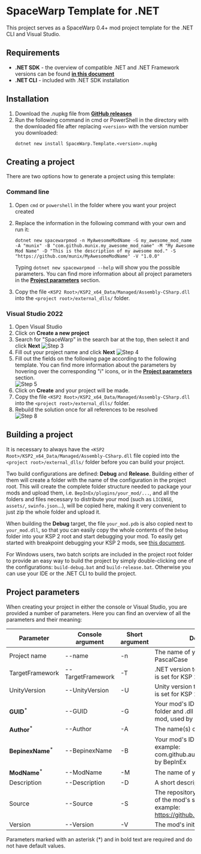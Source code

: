 ﻿# SpaceWarp Template for .NET
This project serves as a SpaceWarp 0.4+ mod project template for the .NET CLI and Visual Studio.

## Requirements
- **.NET SDK** - the overview of compatible .NET and .NET Framework versions can be found
**[in this document](https://learn.microsoft.com/en-us/dotnet/standard/net-standard?tabs=net-standard-2-0#tabpanel_1_net-standard-2-0)**
- **.NET CLI** - included with .NET SDK installation

## Installation
1. Download the .nupkg file from **[GitHub releases](https://github.com/jan-bures/SpaceWarp.Template/releases)**
2. Run the following command in cmd or PowerShell in the directory with the downloaded file after replacing `<version>`
with the version number you downloaded:
    ```console
    dotnet new install SpaceWarp.Template.<version>.nupkg
    ```  
## Creating a project
There are two options how to generate a project using this template:

### Command line
1. Open `cmd` or `powershell` in the folder where you want your project created
2. Replace the information in the following command with your own and run it:  
    ```console
    dotnet new spacewarpmod -n MyAwesomeModName -G my_awesome_mod_name -A "munix" -B "com.github.munix.my_awesome_mod_name" -M "My Awesome Mod Name" -D "This is the description of my awesome mod." -S "https://github.com/munix/MyAwesomeModName" -V "1.0.0"
    ```
    Typing `dotnet new spacewarpmod --help` will show you the possible parameters. You can find more information 
    about all project parameters in the **[Project parameters](#project-parameters)** section.  

3. Copy the file `<KSP2 Root>/KSP2_x64_Data/Managed/Assembly-CSharp.dll` into the `<project root>/external_dlls/` folder.

### Visual Studio 2022
1. Open Visual Studio
2. Click on **Create a new project**
3. Search for "SpaceWarp" in the search bar at the top, then select it and click **Next**
![Step 3](https://i.imgur.com/8lsJOpN.png)
4. Fill out your project name and click **Next**
![Step 4](https://i.imgur.com/itHtr8H.png)
5. Fill out the fields on the following page according to the following template.
You can find more information about the parameters by hovering over the corresponding "i" icons, or in the **[Project parameters](#project-parameters)** section.  
![Step 5](https://i.imgur.com/g5mkGSp.png)  
6. Click on **Create** and your project will be made.
7. Copy the file `<KSP2 Root>/KSP2_x64_Data/Managed/Assembly-CSharp.dll` into the `<project root>/external_dlls/` folder.
8. Rebuild the solution once for all references to be resolved  
![Step 8](https://i.imgur.com/MeBZBbD.png)

## Building a project
It is necessary to always have the `<KSP2 Root>/KSP2_x64_Data/Managed/Assembly-CSharp.dll` file copied into the
`<project root>/external_dlls/` folder before you can build your project.

Two build configurations are defined: **Debug** and **Release**. Building either of them will create a folder
with the name of the configuration in the project root. This will create the complete folder structure needed
to package your mods and upload them, i.e. `BepInEx/plugins/your_mod/...`, and all the folders and files necessary
to distribute your mod (such as `LICENSE`, `assets/`, `swinfo.json`...), will be copied here, making it very convenient
to just zip the whole folder and upload it.

When building the **Debug** target, the file `your_mod.pdb` is also copied next to `your_mod.dll`, so that you can
easily copy the whole contents of the `Debug` folder into your KSP 2 root and start debugging your mod.
To easily get started with breakpoint debugging your KSP 2 mods, see [this document](https://gist.github.com/gotmachine/d973adcb9ae413386291170fa346d043).

For Windows users, two batch scripts are included in the project root folder to provide an easy way to build the project
by simply double-clicking one of the configurations: `build-debug.bat` and `build-release.bat`. Otherwise you can use
your IDE or the .NET CLI to build the project.

## Project parameters
When creating your project in either the console or Visual Studio, you are provided a number of parameters.
Here you can find an overview of all the parameters and their meaning:

| Parameter                 | Console argument  | Short argument | Description                                                                                                  | Default value              |
|---------------------------|-------------------|----------------|--------------------------------------------------------------------------------------------------------------|----------------------------|
| Project name              | --name            | -n             | The name of your project in PascalCase                                                                       | `<current directory name>` |
| TargetFramework           | --TargetFramework | -T             | .NET version to target, default value is set for KSP 2                                                       | `.netstandard2.0`          |
| UnityVersion              | --UnityVersion    | -U             | Unity version to target, default value is set for KSP 2                                                      | `2020.3.33`                |
| **GUID**<sup>*</sup>      | --GUID            | -G             | Your mod's ID which serves as the folder and .dll name of your built mod, used by SpaceWarp                  | -                          |
| **Author**<sup>*</sup>    | --Author          | -A             | The name(s) of the mod's author(s)                                                                           | -                          |
| **BepinexName**<sup>*</sup> | --BepinexName     | -B             | Your mod's ID in domain syntax, for example: com.github.author.modname, used by BepInEx                      | -                          |
| **ModName**<sup>*</sup>   | --ModName         | -M             | The name of your mod                                                                                         | -                          |
| Description               | --Description     | -D             | A short description of your mod                                                                              | `""` _(empty)_             |
| Source                    | --Source          | -S             | The repository or download location of the mod's source code, for example: https://github.com/author/ModName | `""` _(empty)_             |
| Version                   | --Version         | -V             | The mod's initial version                                                                                    | `1.0.0`                    |

Parameters marked with an asterisk (*) and in bold text are required and do not have default values.
